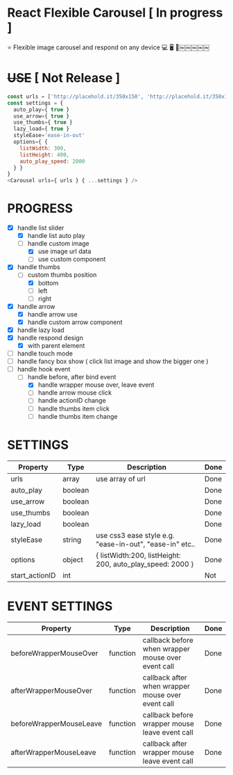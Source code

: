 # React Flexible Carousel [ In progress ]
⭐️  Flexible image carousel and respond on any device 💻  🖥  👀￼￼￼￼￼

# ~~USE~~ [ Not Release ]

```javascript
const urls = ['http://placehold.it/350x150', 'http://placehold.it/350x150', 'http://placehold.it/350x150', 'http://placehold.it/350x150']
const settings = {
  auto_play={ true }
  use_arrow={ true }
  use_thumbs={ true }
  lazy_load={ true }
  styleEase='ease-in-out'
  options={ {
    listWidth: 300,
    listHeight: 400,
    auto_play_speed: 2000
  } }  
}
<Carousel urls={ urls } { ...settings } />
```

# PROGRESS

- [x] handle list slider
  - [x] handle list auto play
  - [ ] handle custom image
    - [x] use image url data
    - [ ] use custom component
- [x] handle thumbs
  - [ ] custom thumbs position
    - [x] bottom
    - [ ] left
    - [ ] right
- [x] handle arrow
  - [x] handle arrow use
  - [x] handle custom arrow component
- [x] handle lazy load
- [x] handle respond design
  - [x] with parent element
- [ ] handle touch mode
- [ ] handle fancy box show ( click list image and show the bigger one )
- [ ] handle hook event
  - [ ] handle before, after bind event
    - [x] handle wrapper mouse over, leave event
    - [ ] handle arrow mouse click
    - [ ] handle actionID change
    - [ ] handle thumbs item click
    - [ ] handle thumbs item change

# SETTINGS

|    Property    | Type |          Description          | Done |
| -------------  | ---- |          -----------          | ------- |
|urls|array|use array of url|Done|
|auto_play|boolean||Done|
|use_arrow|boolean||Done|
|use_thumbs|boolean||Done|
|lazy_load|boolean||Done|
|styleEase|string|use css3 ease style e.g. "ease-in-out", "ease-in" etc..|Done|
|options|object|{ listWidth:200, listHeight: 200, auto_play_speed: 2000 }|Done|
|start_actionID|int||Not|

# EVENT SETTINGS
|    Property    | Type |          Description          | Done |
| -------------  | ---- |          -----------          | ------- |
|beforeWrapperMouseOver|function|callback before when wrapper mouse over event call|Done|
|afterWrapperMouseOver|function|callback after when wrapper mouse over event call|Done|
|beforeWrapperMouseLeave|function|callback before wrapper mouse leave event call|Done|
|afterWrapperMouseLeave|function|callback after wrapper mouse leave event call|Done|
